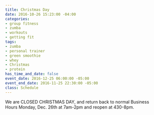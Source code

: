 ```yaml
---
title: Christmas Day
date: 2016-10-26 15:23:00 -04:00
categories:
- group fitness
- zumba
- workouts
- getting fit
tags:
- zumba
- personal trainer
- green smoothie
- whey
- Christmas
- protein
has_time_and_date: false
event_date: 2016-12-25 06:00:00 -05:00
event_end_date: 2016-11-25 22:30:00 -05:00
class: Schedule
---
```


We are CLOSED CHRISTMAS DAY, and return back to normal Business Hours Monday, Dec. 26th at 7am-2pm and reopen at 430-8pm. 

 
